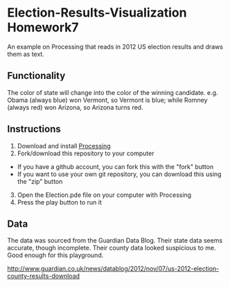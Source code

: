 Election-Results-Visualization Homework7
========================================

An example on Processing that reads in 2012 US election results and draws them as text.

Functionality
-------------
The color of state will change into the color of the winning candidate. e.g. Obama (always blue) won Vermont, so Vermont is blue; while Romney (always red) won Arizona, so Arizona turns red.

Instructions
------------

1. Download and install [Processing](http://processing.org/download/)
2. Fork/download this repository to your computer
  * If you have a github account, you can fork this with the "fork" button
  * If you want to use your own git repository, you can download this using the "zip" button
3. Open the Election.pde file on your computer with Processing
4. Press the play button to run it

Data
----

The data was sourced from the Guardian Data Blog. Their state data seems accurate, though 
incomplete.  Their county data looked suspicious to me.  Good enough for this playground.

http://www.guardian.co.uk/news/datablog/2012/nov/07/us-2012-election-county-results-download
